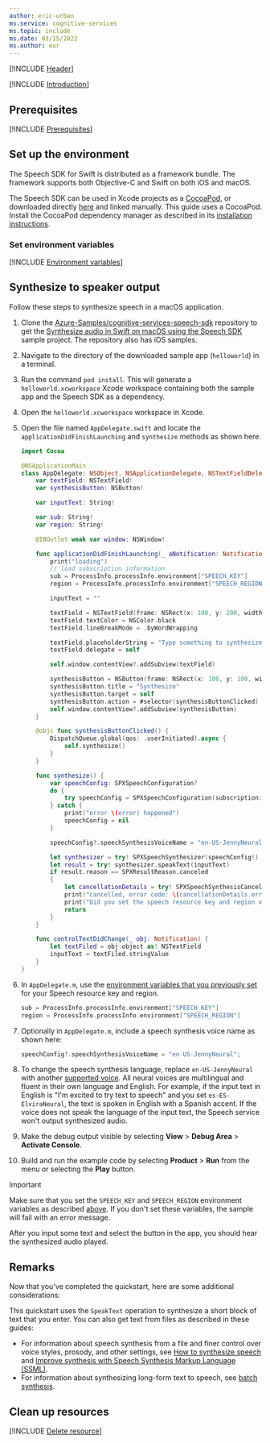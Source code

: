 ```yaml
---
author: eric-urban
ms.service: cognitive-services
ms.topic: include
ms.date: 03/15/2022
ms.author: eur
---
```


[!INCLUDE [Header](../../common/swift.md)]

[!INCLUDE [Introduction](intro.md)]

## Prerequisites

[!INCLUDE [Prerequisites](../../common/azure-prerequisites.md)]

## Set up the environment

The Speech SDK for Swift is distributed as a framework bundle. The framework supports both Objective-C and Swift on both iOS and macOS.

The Speech SDK can be used in Xcode projects as a [CocoaPod](https://cocoapods.org/), or downloaded directly [here](https://aka.ms/csspeech/macosbinary) and linked manually. This guide uses a CocoaPod. Install the CocoaPod dependency manager as described in its [installation instructions](https://guides.cocoapods.org/using/getting-started.html).

### Set environment variables

[!INCLUDE [Environment variables](../../common/environment-variables.md)]

## Synthesize to speaker output

Follow these steps to synthesize speech in a macOS application.

1. Clone the [Azure-Samples/cognitive-services-speech-sdk](https://github.com/Azure-Samples/cognitive-services-speech-sdk) repository to get the [Synthesize audio in Swift on macOS using the Speech SDK](https://github.com/Azure-Samples/cognitive-services-speech-sdk/tree/master/quickstart/swift/macos/text-to-speech) sample project. The repository also has iOS samples. 
1. Navigate to the directory of the downloaded sample app (`helloworld`) in a terminal. 
1. Run the command `pod install`. This will generate a `helloworld.xcworkspace` Xcode workspace containing both the sample app and the Speech SDK as a dependency. 
1. Open the `helloworld.xcworkspace` workspace in Xcode.
1. Open the file named `AppDelegate.swift` and locate the `applicationDidFinishLaunching` and `synthesize` methods as shown here.

    ```swift
    import Cocoa

    @NSApplicationMain
    class AppDelegate: NSObject, NSApplicationDelegate, NSTextFieldDelegate {
        var textField: NSTextField!
        var synthesisButton: NSButton!

        var inputText: String!

        var sub: String!
        var region: String!

        @IBOutlet weak var window: NSWindow!

        func applicationDidFinishLaunching(_ aNotification: Notification) {
            print("loading")
            // load subscription information
            sub = ProcessInfo.processInfo.environment["SPEECH_KEY"]
            region = ProcessInfo.processInfo.environment["SPEECH_REGION"]

            inputText = ""

            textField = NSTextField(frame: NSRect(x: 100, y: 200, width: 200, height: 50))
            textField.textColor = NSColor.black
            textField.lineBreakMode = .byWordWrapping

            textField.placeholderString = "Type something to synthesize."
            textField.delegate = self

            self.window.contentView?.addSubview(textField)

            synthesisButton = NSButton(frame: NSRect(x: 100, y: 100, width: 200, height: 30))
            synthesisButton.title = "Synthesize"
            synthesisButton.target = self
            synthesisButton.action = #selector(synthesisButtonClicked)
            self.window.contentView?.addSubview(synthesisButton)
        }

        @objc func synthesisButtonClicked() {
            DispatchQueue.global(qos: .userInitiated).async {
                self.synthesize()
            }
        }

        func synthesize() {
            var speechConfig: SPXSpeechConfiguration?
            do {
                try speechConfig = SPXSpeechConfiguration(subscription: sub, region: region)
            } catch {
                print("error \(error) happened")
                speechConfig = nil
            }

            speechConfig?.speechSynthesisVoiceName = "en-US-JennyNeural";

            let synthesizer = try! SPXSpeechSynthesizer(speechConfig!)
            let result = try! synthesizer.speakText(inputText)
            if result.reason == SPXResultReason.canceled
            {
                let cancellationDetails = try! SPXSpeechSynthesisCancellationDetails(fromCanceledSynthesisResult: result)
                print("cancelled, error code: \(cancellationDetails.errorCode) detail: \(cancellationDetails.errorDetails!) ")
                print("Did you set the speech resource key and region values?");
                return
            }
        }

        func controlTextDidChange(_ obj: Notification) {
            let textFiled = obj.object as! NSTextField
            inputText = textFiled.stringValue
        }
    }
    ```

1. In `AppDelegate.m`, use the [environment variables that you previously set](#set-environment-variables) for your Speech resource key and region.
    
    ```swift
    sub = ProcessInfo.processInfo.environment["SPEECH_KEY"]
    region = ProcessInfo.processInfo.environment["SPEECH_REGION"]
    ```

1. Optionally in `AppDelegate.m`, include a speech synthesis voice name as shown here: 
    ```swift
    speechConfig?.speechSynthesisVoiceName = "en-US-JennyNeural";
    ```
1. To change the speech synthesis language, replace `en-US-JennyNeural` with another [supported voice](~/articles/ai-services/speech-service/language-support.md#prebuilt-neural-voices). All neural voices are multilingual and fluent in their own language and English. For example, if the input text in English is "I'm excited to try text to speech" and you set `es-ES-ElviraNeural`, the text is spoken in English with a Spanish accent. If the voice does not speak the language of the input text, the Speech service won't output synthesized audio.
1. Make the debug output visible by selecting **View** > **Debug Area** > **Activate Console**.
1. Build and run the example code by selecting **Product** > **Run** from the menu or selecting the **Play** button.

> [!IMPORTANT]
> Make sure that you set the `SPEECH_KEY` and `SPEECH_REGION` environment variables as described [above](#set-environment-variables). If you don't set these variables, the sample will fail with an error message.

After you input some text and select the button in the app, you should hear the synthesized audio played.

## Remarks
Now that you've completed the quickstart, here are some additional considerations:

This quickstart uses the `SpeakText` operation to synthesize a short block of text that you enter. You can also get text from files as described in these guides:
- For information about speech synthesis from a file and finer control over voice styles, prosody, and other settings, see [How to synthesize speech](~/articles/ai-services/speech-service/how-to-speech-synthesis.md) and [Improve synthesis with Speech Synthesis Markup Language (SSML)](~/articles/ai-services/speech-service/speech-synthesis-markup.md).
- For information about synthesizing long-form text to speech, see [batch synthesis](~/articles/ai-services/speech-service/batch-synthesis.md). 

## Clean up resources

[!INCLUDE [Delete resource](../../common/delete-resource.md)]


